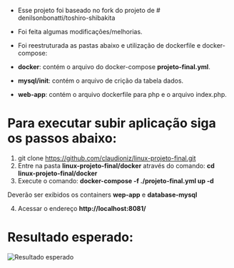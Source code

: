 - Esse projeto foi baseado no fork do projeto de # denilsonbonatti/toshiro-shibakita
- Foi feita algumas modificações/melhorias.
- Foi reestruturada as pastas abaixo e utilização de dockerfile e docker-compose:

- __docker__: contém o arquivo do docker-compose __projeto-final.yml__.
- __mysql/init__: contém o arquivo de crição da tabela dados.
- __web-app__: contém o arquivo dockerfile para php e o arquivo index.php.

# Para executar subir aplicação siga os passos abaixo:

1. git clone https://github.com/claudioniz/linux-projeto-final.git
2. Entre na pasta __linux-projeto-final/docker__ através do comando: __cd linux-projeto-final/docker__
3. Execute o comando: __docker-compose -f ./projeto-final.yml up -d__

Deverão ser exibidos os containers __wep-app__ e __database-mysql__ 

4. Acessar o endereço __http://localhost:8081/__


# Resultado esperado: 
![Resultado esperado](resultado-final.gif)
